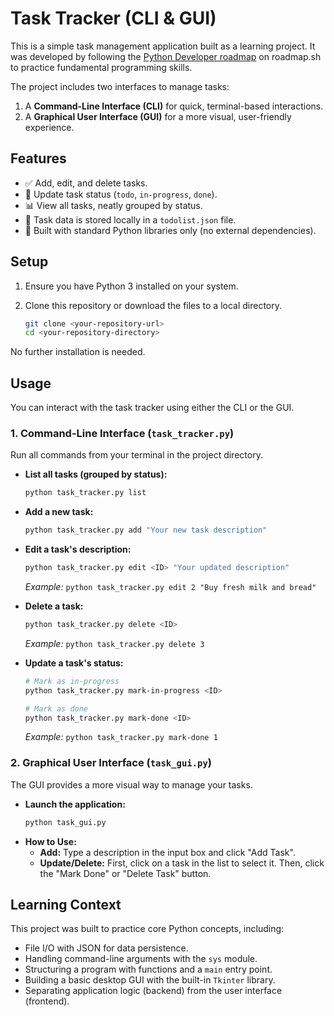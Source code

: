 # Task Tracker (CLI & GUI)

This is a simple task management application built as a learning project. It was developed by following the [Python Developer roadmap](https://roadmap.sh/python) on roadmap.sh to practice fundamental programming skills.

The project includes two interfaces to manage tasks:

1.  A **Command-Line Interface (CLI)** for quick, terminal-based interactions.
2.  A **Graphical User Interface (GUI)** for a more visual, user-friendly experience.

## Features

  * ✅ Add, edit, and delete tasks.
  * 🔄 Update task status (`todo`, `in-progress`, `done`).
  * 📊 View all tasks, neatly grouped by status.
  * 💾 Task data is stored locally in a `todolist.json` file.
  * 🐍 Built with standard Python libraries only (no external dependencies).

## Setup

1.  Ensure you have Python 3 installed on your system.

2.  Clone this repository or download the files to a local directory.

    ```bash
    git clone <your-repository-url>
    cd <your-repository-directory>
    ```

No further installation is needed.

## Usage

You can interact with the task tracker using either the CLI or the GUI.

### 1\. Command-Line Interface (`task_tracker.py`)

Run all commands from your terminal in the project directory.

  * **List all tasks (grouped by status):**

    ```bash
    python task_tracker.py list
    ```

  * **Add a new task:**

    ```bash
    python task_tracker.py add "Your new task description"
    ```

  * **Edit a task's description:**

    ```bash
    python task_tracker.py edit <ID> "Your updated description"
    ```

    *Example:* `python task_tracker.py edit 2 "Buy fresh milk and bread"`

  * **Delete a task:**

    ```bash
    python task_tracker.py delete <ID>
    ```

    *Example:* `python task_tracker.py delete 3`

  * **Update a task's status:**

    ```bash
    # Mark as in-progress
    python task_tracker.py mark-in-progress <ID>

    # Mark as done
    python task_tracker.py mark-done <ID>
    ```

    *Example:* `python task_tracker.py mark-done 1`

### 2\. Graphical User Interface (`task_gui.py`)

The GUI provides a more visual way to manage your tasks.

  * **Launch the application:**
    ```bash
    python task_gui.py
    ```
  * **How to Use:**
      * **Add:** Type a description in the input box and click "Add Task".
      * **Update/Delete:** First, click on a task in the list to select it. Then, click the "Mark Done" or "Delete Task" button.

## Learning Context

This project was built to practice core Python concepts, including:

  * File I/O with JSON for data persistence.
  * Handling command-line arguments with the `sys` module.
  * Structuring a program with functions and a `main` entry point.
  * Building a basic desktop GUI with the built-in `Tkinter` library.
  * Separating application logic (backend) from the user interface (frontend).
